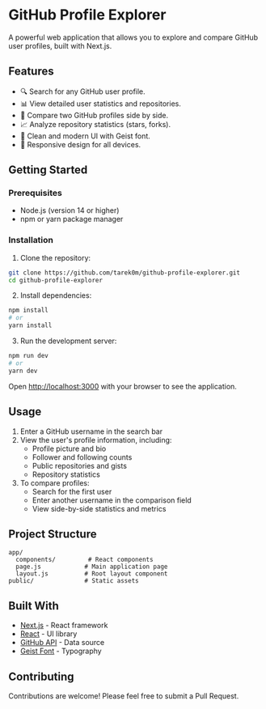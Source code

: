 # GitHub Profile Explorer

A powerful web application that allows you to explore and compare GitHub user profiles, built with Next.js.

## Features

- 🔍 Search for any GitHub user profile.
- 📊 View detailed user statistics and repositories.
- 🔄 Compare two GitHub profiles side by side.
- 📈 Analyze repository statistics (stars, forks).
- 🎨 Clean and modern UI with Geist font.
- 📱 Responsive design for all devices.

## Getting Started

### Prerequisites

- Node.js (version 14 or higher)
- npm or yarn package manager

### Installation

1. Clone the repository:

```bash
git clone https://github.com/tarek0m/github-profile-explorer.git
cd github-profile-explorer
```

2. Install dependencies:

```bash
npm install
# or
yarn install
```

3. Run the development server:

```bash
npm run dev
# or
yarn dev
```

Open [http://localhost:3000](http://localhost:3000) with your browser to see the application.

## Usage

1. Enter a GitHub username in the search bar
2. View the user's profile information, including:
   - Profile picture and bio
   - Follower and following counts
   - Public repositories and gists
   - Repository statistics
3. To compare profiles:
   - Search for the first user
   - Enter another username in the comparison field
   - View side-by-side statistics and metrics

## Project Structure

```
app/
  components/         # React components
  page.js            # Main application page
  layout.js          # Root layout component
public/              # Static assets
```

## Built With

- [Next.js](https://nextjs.org/) - React framework
- [React](https://reactjs.org/) - UI library
- [GitHub API](https://docs.github.com/en/rest) - Data source
- [Geist Font](https://vercel.com/font) - Typography

## Contributing

Contributions are welcome! Please feel free to submit a Pull Request.
